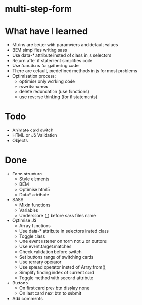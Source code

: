 # multi-step-form

# What have I learned
- Mixins are better with parameters and default values
- BEM simplifies writing sass
- Use data-* attribute insted of class in js selectors
- Return after if statement simplifies code
- Use functions for gathering code
- There are default, predefined methods in js for most problems
- Optimisation process:
  - optimise only working code
  - rewrite names
  - delete redundation (use functions)
  - use reverse thinking (for if statements)

# Todo
- Animate card switch
- HTML or JS Validation
- Objects


# Done
- Form structure
  - Style elements
  - BEM
  - Optimise html5
  - Data* attribute
- SASS
  - Mixin functions
  - Variables
  - Underscore (_) before sass files name
- Optimise JS
  - Array functions
  - Use data-* attribute in selectors insted class
  - Toggle class
  - One event listener on form not 2 on buttons
  - Use event.target.matches
  - Check validation before switch
  - Set buttons range of switching cards
  - Use ternary operator
  - Use spread operator insted of Array.from();
  - Simplify finding index of current card
  - Toggle method with second attribute
- Buttons
  - On first card prev btn display none
  - On last card next btn to submit
- Add comments